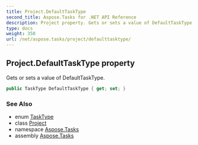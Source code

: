 ```yaml
---
title: Project.DefaultTaskType
second_title: Aspose.Tasks for .NET API Reference
description: Project property. Gets or sets a value of DefaultTaskType
type: docs
weight: 350
url: /net/aspose.tasks/project/defaulttasktype/
---
```

## Project.DefaultTaskType property

Gets or sets a value of DefaultTaskType.

```csharp
public TaskType DefaultTaskType { get; set; }
```

### See Also

* enum [TaskType](../../tasktype/)
* class [Project](../)
* namespace [Aspose.Tasks](../../project/)
* assembly [Aspose.Tasks](../../../)


